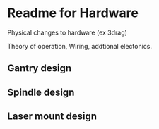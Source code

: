 # Readme for Hardware

Physical changes to hardware (ex 3drag)

Theory of operation, Wiring, addtional electonics.


## Gantry design

## Spindle design

## Laser mount design